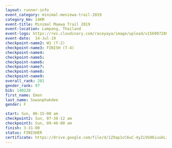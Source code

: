 ```yaml
---
layout: runner-info 
event_category: minimal-meniewa-trail-2019 
category_km: 14KM 
event-title: Minimal Maewa Trail 2019 
event-location: Lampang, Thailand 
event-logo: https://res.cloudinary.com/raceyaya/image/upload/v1569072805/logo/minimal-trail_ktnvsp.jpg 
event-date:  14-Jul-19 
checkpoint-name2: W1 (T-2) 
checkpoint-name3: FINISH (T-4) 
checkpoint-name4: 
checkpoint-name5: 
checkpoint-name6: 
checkpoint-name7: 
checkpoint-name8: 
checkpoint-name9: 
overall_rank: 201
gender_rank: 97
bib: 140228
first_name: Emon
last_name: Suwanphakdee
gender: F

start: Sun, 06-15-00 am
checkpoint2: Sun, 07-38-12 am
checkpoint3: Sun, 09-46-00 am
finish: 3-31-00
status: FINISHER
certificate: https://drive.google.com/file/d/1Z9ap1cC6uC-4yZiVG96iuukLi2Gof0h2/view?usp=sharing
---
```

